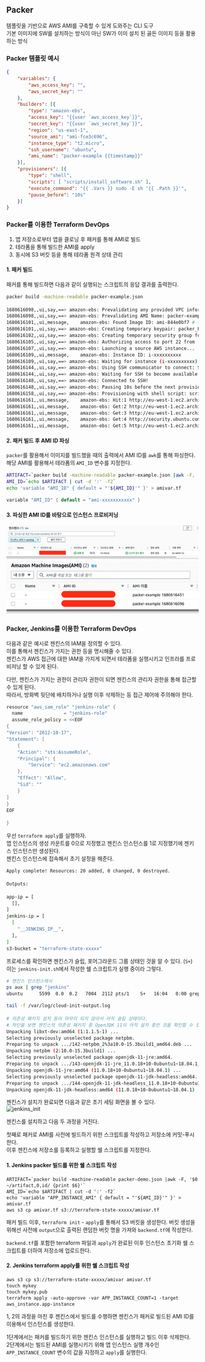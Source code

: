 ## Packer
템플릿을 기반으로 AWS AMI를 구축할 수 있게 도와주는 CLI 도구  
기본 이미지에 SW를 설치하는 방식이 아닌 SW가 이미 설치 된 골든 이미지 등을 활용하는 방식

### Packer 템플릿 예시
```json
{
    "variables": {
        "aws_access_key": "",
        "aws_secret_key": ""
    },
    "builders": [{
        "type": "amazon-ebs",
        "access_key": "{{user `aws_access_key`}}",
        "secret_key": "{{user `aws_secret_key`}}",
        "region": "us-east-1",
        "source_ami": "ami-fce3c696",
        "instance_type": "t2.micro",
        "ssh_username": "ubuntu",
        "ami_name": "packer-example {{timestamp}}"
    }],
    "provisioners": [{
        "type": "shell",
        "scripts": [ "scripts/install_software.sh" ],
        "execute_command": "{{ .Vars }} sudo -E sh '{{ .Path }}'",
        "pause_before": "10s"
    }]
}
```

### Packer를 이용한 Terraform DevOps
1. 앱 저장소로부터 앱을 클로닝 후 패커를 통해 AMI로 빌드
2. 테라폼을 통해 빌드한 AMI를 apply
3. 동시에 S3 버킷 등을 통해 테라폼 원격 상태 관리

#### 1. 패커 빌드
패커를 통해 빌드하면 다음과 같이 실행되는 스크립트의 응답 결과를 출력한다.
```bash
packer build -machine-readable packer-example.json

1680616098,,ui,say,==> amazon-ebs: Prevalidating any provided VPC information
1680616098,,ui,say,==> amazon-ebs: Prevalidating AMI Name: packer-example 1680616096
1680616101,,ui,message,    amazon-ebs: Found Image ID: ami-844e0bf7 # 기본 AMI는 요기에 존재
1680616101,,ui,say,==> amazon-ebs: Creating temporary keypair: packer_PACKER_ID
1680616102,,ui,say,==> amazon-ebs: Creating temporary security group for this instance: packer_PACKER_ID
1680616105,,ui,say,==> amazon-ebs: Authorizing access to port 22 from [0.0.0.0/0] in the temporary security groups...
1680616107,,ui,say,==> amazon-ebs: Launching a source AWS instance...
1680616109,,ui,message,    amazon-ebs: Instance ID: i-xxxxxxxxxx
1680616109,,ui,say,==> amazon-ebs: Waiting for instance (i-xxxxxxxxxx) to become ready...
1680616144,,ui,say,==> amazon-ebs: Using SSH communicator to connect: SSH_IP
1680616144,,ui,say,==> amazon-ebs: Waiting for SSH to become available...
1680616148,,ui,say,==> amazon-ebs: Connected to SSH!
1680616148,,ui,say,==> amazon-ebs: Pausing 10s before the next provisioner...
1680616158,,ui,say,==> amazon-ebs: Provisioning with shell script: scripts/install_software.sh
1680616161,,ui,message,    amazon-ebs: Hit:1 http://eu-west-1.ec2.archive.ubuntu.com/ubuntu xenial InRelease
1680616161,,ui,message,    amazon-ebs: Get:2 http://eu-west-1.ec2.archive.ubuntu.com/ubuntu xenial-updates InRelease [99.8 kB]
1680616161,,ui,message,    amazon-ebs: Get:3 http://eu-west-1.ec2.archive.ubuntu.com/ubuntu xenial-backports InRelease [97.4 kB]
1680616161,,ui,message,    amazon-ebs: Get:4 http://security.ubuntu.com/ubuntu xenial-security InRelease [99.8 kB]
1680616161,,ui,message,    amazon-ebs: Get:5 http://eu-west-1.ec2.archive.ubuntu.com/ubuntu xenial/main Sources [868 kB]
```

#### 2. 패커 빌드 후 AMI ID 파싱
`packer`를 활용해서 이미지를 빌드했을 때의 출력에서 AMI ID를 `awk`를 통해 파싱한다.  
해당 AMI를 활용해서 테라폼의 `AMI_ID` 변수를 지정한다.

```bash
ARTIFACT=`packer build -machine-readable packer-example.json |awk -F, '$0 ~/artifact,0,id/ {print $6}'`
AMI_ID=`echo $ARTIFACT | cut -d ':' -f2`
echo 'variable "AMI_ID" { default = "'${AMI_ID}'" }' > amivar.tf
```

```go
variable "AMI_ID" { default = "ami-xxxxxxxxxxx" }
```

#### 3. 파싱한 AMI ID를 바탕으로 인스턴스 프로비저닝
<img src="./instance_example.png">
<img src="./ami_example.png">

### Packer, Jenkins를 이용한 Terraform DevOps
다음과 같은 예시로 젠킨스의 IAM을 정의할 수 있다.  
이를 통해서 젠킨스가 가지는 권한 등을 명시해줄 수 있다.   
젠킨스가 AWS 접근에 대한 IAM을 가지게 되면서 테라폼을 실행시키고 인프라를 프로비저닝 할 수 있게 된다.  

다만, 젠킨스가 가지는 권한이 관리자 권한이 되면 젠킨스의 관리자 권한을 통해 접근할 수 있게 된다.  
따라서, 방화벽 뒷단에 배치하거나 실행 이후 삭제하는 등 접근 제어에 주의해야 한다.
```go
resource "aws_iam_role" "jenkins-role" {
  name               = "jenkins-role"
  assume_role_policy = <<EOF
{
"Version": "2012-10-17",
"Statement": [
    {
    "Action": "sts:AssumeRole",
    "Principal": {
        "Service": "ec2.amazonaws.com"
    },
    "Effect": "Allow",
    "Sid": ""
    }
]
}
EOF

}
```

우선 `terraform apply`를 실행하자.  
앱 인스턴스의 생성 카운트를 0으로 지정했고 젠킨스 인스턴스를 1로 지정했기에 젠키스 인스턴스만 생성된다.  
젠킨스 인스턴스에 접속해서 초기 설정을 해준다.
```bash
Apply complete! Resources: 20 added, 0 changed, 0 destroyed.

Outputs:

app-ip = [
  [],
]
jenkins-ip = [
  [
    "__JENKINS_IP__",
  ],
]
s3-bucket = "terraform-state-xxxxx"
```

프로세스를 확인하면 젠킨스가 슬립, 포어그라운드 그룹 상태인 것을 알 수 있다. (`S+`)  
이는 `jenkins-init.sh`에서 작성한 쉘 스크립트가 실행 중이라 그렇다.
```bash
# 젠킨스 인스턴스에서
ps aux | grep "jenkins"
ubuntu      5599  0.0  0.2   7004  2112 pts/1    S+   16:04   0:00 grep --color=auto jenkins
```
```bash
tail -f /var/log/cloud-init-output.log

# 의존성 패키지 설치 등이 마무리 되지 않아서 아직 슬립 상태이다.
# 하단을 보면 젠킨스의 의존성 패키지 중 OpenJDK 11이 아직 설치 중인 것을 확인할 수 있다.
Unpacking libxt-dev:amd64 (1:1.1.5-1) ...
Selecting previously unselected package netpbm.
Preparing to unpack .../142-netpbm_2%3a10.0-15.3build1_amd64.deb ...
Unpacking netpbm (2:10.0-15.3build1) ...
Selecting previously unselected package openjdk-11-jre:amd64.
Preparing to unpack .../143-openjdk-11-jre_11.0.18+10-0ubuntu1~18.04.1_amd64.deb ...
Unpacking openjdk-11-jre:amd64 (11.0.18+10-0ubuntu1~18.04.1) ...
Selecting previously unselected package openjdk-11-jdk-headless:amd64.
Preparing to unpack .../144-openjdk-11-jdk-headless_11.0.18+10-0ubuntu1~18.04.1_amd64.deb ...
Unpacking openjdk-11-jdk-headless:amd64 (11.0.18+10-0ubuntu1~18.04.1) ...
```

젠킨스가 설치가 완료되면 다음과 같은 초기 세팅 화면을 볼 수 있다.  
![jenkins_init](./packer_with_jenkins/images/jenkins_init.png)

젠킨스를 설치하고 다음 두 과정을 거친다.  

첫째로 패커로 AMI를 사전에 빌드하기 위한 스크립트를 작성하고 저장소에 커밋-푸시한다.  
이후 젠킨스에 저장소를 등록하고 실행할 쉘 스크립트를 지정한다.

#### 1. Jenkins packer 빌드를 위한 쉘 스크립트 작성
```
ARTIFACT=`packer build -machine-readable packer-demo.json |awk -F, '$0 ~/artifact,0,id/ {print $6}'`
AMI_ID=`echo $ARTIFACT | cut -d ':' -f2`
echo 'variable "APP_INSTANCE_AMI" { default = "'${AMI_ID}'" }' > amivar.tf
aws s3 cp amivar.tf s3://terraform-state-xxxxx/amivar.tf
```

패커 빌드 이후, `terraform init` - `apply`를 통해서 S3 버킷을 생성한다.
버킷 생성을 위해선 사전에 `output`으로 출력된 랜덤한 버킷 명을 가져와 `backend.tf`에 작성한다.

`backend.tf`를 포함한 terraform 파일과 `apply`가 완료된 이후 인스턴스 초기화 쉘 스크립트를 더하여 저장소에 업로드한다.

#### 2. Jenkins terraform apply를 위한 쉘 스크립트 작성
```
aws s3 cp s3://terraform-state-xxxxx/amivar amivar.tf
touch mykey
touch mykey.pub
terraform apply -auto-approve -var APP_INSTANCE_COUNT=1 -target aws_instance.app-instance
```

1, 2의 과정을 마친 후 젠킨스에서 빌드를 수행하면 젠킨스가 패커로 빌드된 AMI ID를 이용해서 인스턴스를 생성한다.

1단계에서는 패커를 빌드하기 위한 젠킨스 인스턴스를 실행하고 빌드 이후 삭제한다.  
2단계에서는 빌드된 AMI를 실행시키기 위해 앱 인스턴스 실행 개수인 `APP_INSTANCE_COUNT` 변수의 값을 지정하고 `apply`를 실행한다.